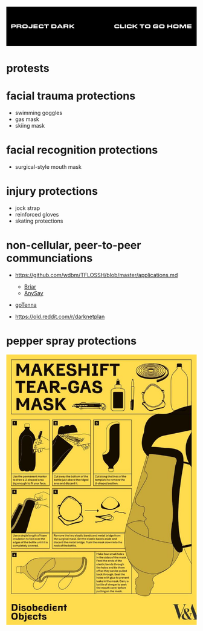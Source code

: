 [![](media/project_dark_home.png)](documentation.md)

# protests

# facial trauma protections

- swimming goggles
- gas mask
- skiing mask

# facial recognition protections

- surgical-style mouth mask

# injury protections

- jock strap
- reinforced gloves
- skating protections

# non-cellular, peer-to-peer communciations

- <https://github.com/wdbm/TFLOSSH/blob/master/applications.md>
    - [Briar](https://f-droid.org/en/packages/org.briarproject.briar.android)
    - [AnySay](https://play.google.com/store/apps/details?id=org.treefish.anysay)
- [goTenna](https://gotennamesh.com/products/mesh)

- <https://old.reddit.com/r/darknetplan>

# pepper spray protections

![](media/pb4j36msmyf31.jpg)
